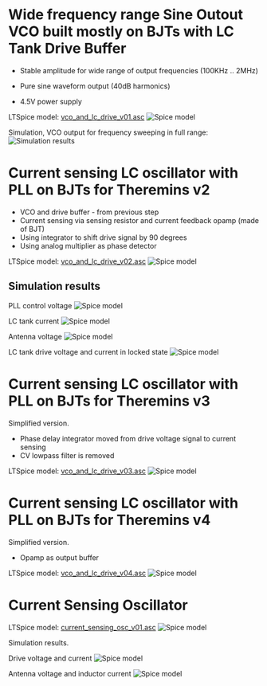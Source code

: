 Wide frequency range Sine Outout VCO built mostly on BJTs with LC Tank Drive Buffer
===================================================================================

- Stable amplitude for wide range of output frequencies (100KHz .. 2MHz)

- Pure sine waveform output (40dB harmonics)

- 4.5V power supply

LTSpice model: [vco_and_lc_drive_v01.asc](vco_and_lc_drive_v01.asc)
![Spice model](images/vco_and_drive_ltspice_model.png)

Simulation, VCO output for frequency sweeping in full range: ![Simulation results](images/vco_drive_output_sim_result_waveform.png)


Current sensing LC oscillator with PLL on BJTs for Theremins v2
===============================================================

* VCO and drive buffer - from previous step
* Current sensing via sensing resistor and current feedback opamp (made of BJT)
* Using integrator to shift drive signal by 90 degrees
* Using analog multiplier as phase detector


LTSpice model: [vco_and_lc_drive_v02.asc](vco_and_lc_drive_v02.asc)
![Spice model](images/pll_current_sensing_oscillator_ltspice_model.png)

Simulation results
------------------

PLL control voltage
![Spice model](images/pll_sim_control_voltage.png)

LC tank current
![Spice model](images/pll_sim_LC_current.png)

Antenna voltage
![Spice model](images/pll_sim_antenna_voltage.png)

LC tank drive voltage and current in locked state
![Spice model](images/pll_sim_locked_LC_drive_voltage_and_current.png)



Current sensing LC oscillator with PLL on BJTs for Theremins v3
===============================================================

Simplified version.

* Phase delay integrator moved from drive voltage signal to current sensing
* CV lowpass filter is removed


LTSpice model: [vco_and_lc_drive_v03.asc](vco_and_lc_drive_v03.asc)
![Spice model](images/pll_v3_ltspice_model.png)


Current sensing LC oscillator with PLL on BJTs for Theremins v4
===============================================================

Simplified version.

* Opamp as output buffer


LTSpice model: [vco_and_lc_drive_v04.asc](vco_and_lc_drive_v04.asc)
![Spice model](images/pll_v4_ltspice_model.png)


Current Sensing Oscillator
==========================

LTSpice model: [current_sensing_osc_v01.asc](current_sensing_osc_v01.asc)
![Spice model](images/current_sensing_oscillator_ltspice_model_v01.png)

Simulation results.

Drive voltage and current
![Spice model](images/current_sensing_oscillator_v01_sim_drive_voltage_and_current.png)

Antenna voltage and inductor current
![Spice model](images/current_sensing_oscillator_v01_sim_inductor_current_and_antenna_voltage.png)




